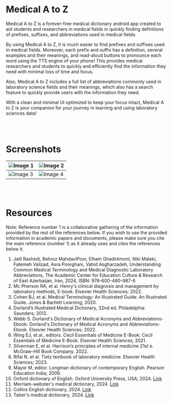 # **Medical A to Z**
Medical A to Z is a forever-free medical dictionary android app created to aid students and researchers in medical fields in quickly finding definitions of prefixes, suffixes, and abbreviations used in medical fields.

By using Medical A to Z, it is much easier to find prefixes and suffixes used in medical fields. Moreover, each prefix and suffix has a definition, several examples and their meanings, and read-aloud buttons to pronounce each word using the TTS engine of your phone! This provides medical researchers and students to quickly and efficiently find the information they need with minimal loss of time and focus.

Also, Medical A to Z includes a full list of abbreviations commonly used in laboratory science fields and their meanings, which also has a search feature to quickly provide users with the information they need.

With a clean and minimal UI optimized to keep your focus intact, Medical A to Z is your companion for your journey in learning and using laboratory sciences data!

<br /><br />

# **Screenshots**


| ![Image 1](https://github.com/user-attachments/assets/776f01d1-ac92-4673-8942-7370186ed9b3) | ![Image 2](https://github.com/user-attachments/assets/f5eeb7ef-6728-415d-8bef-df79c8ea1790) |
|------------------------------------------|------------------------------------------|
| ![Image 3](https://github.com/user-attachments/assets/cff20f03-5632-440b-8453-1718103f3a99) | ![Image 4](https://github.com/user-attachments/assets/150eddcf-6aef-4829-a75c-0eed45bab992) |


<br /><br />

# **Resources**
Note: Reference number 1 is a collaborative gathering of the information provided by the rest of the references below. If you wish to use the provided information in academic papers and documents, please make sure you cite the main reference (number 1) as it already uses and cites the references below it.

1. Jalil Rashedi, Behroz MahdaviPoor, Elham Ghadirkhoml, Niki Maleki, Fatemeh Valizad, Asra Poorghani, Vahid Asgharzadeh, Understanding Common Medical Terminology and Medical Diagnostic Laboratory Abbreviations, The Academic Center for Education Culture & Research of East Azerbaijan, Iran, 2024, ISBN: 978-600-460-987-6
2. Mc Pherson RA, et al. Henry's clinical diagnosis and management by laboratory methods, E-book. Elsevier Health Sciences; 2022.
3. Cohen BJ, et al. Medical Terminology: An Illustrated Guide: An Illustrated Guide. Jones & Bartlett Learning; 2020.
4. Dorland’s Illustrated Medical Dictionary, 32nd ed. Philadelphia: Saunders; 2012.
5. Webb S. Dorland's Dictionary of Medical Acronyms and Abbreviations-Ebook: Dorland's Dictionary of Medical Acronyms and Abbreviations-Ebook. Elsevier Health Sciences; 2022.
6. Wing EJ, et al., editors. Cecil Essentials of Medicine E-Book: Cecil Essentials of Medicine E-Book. Elsevier Health Sciences; 2021.
7. Silverman E, et al. Harrison’s principles of internal medicine 21st e. McGraw-Hill Book Company. 2022.
8. Rifai N. et al. Tietz textbook of laboratory medicine. Elsevier Health Sciences; 2023.
9. Mayor M, editor. Longman dictionary of contemporary English. Pearson Education India; 2009.
10. Oxford dictionary of English. Oxford University Press, USA; 2024. [Link](http://www.oed.com/dictionary)
11. Merriam-webster's medical dictionary, 2024. [Link](https://www.merriam-webster.com/dictionary)
13. Collins English dictionary, 2024. [Link](https://www.collinsdictionary.com/dictionary/english)
14. Taber's medical dictionary, 2024. [Link](https://www.tabers.com/tabersonline/view/Tabers-Dictionary)

